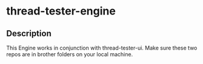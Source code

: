 # thread-tester-engine

## Description

This Engine works in conjunction with thread-tester-ui.  Make sure these two repos are in brother folders on your local machine.

